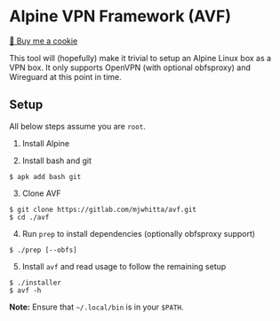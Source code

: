 # Alpine VPN Framework (AVF)

<a href="https://www.buymeacoffee.com/mjwhitta">🍪 Buy me a cookie</a>

This tool will (hopefully) make it trivial to setup an Alpine Linux
box as a VPN box. It only supports OpenVPN (with optional obfsproxy)
and Wireguard at this point in time.

## Setup

All below steps assume you are `root`.

1. Install Alpine

2. Install bash and git

```
$ apk add bash git
```

3. Clone AVF

```
$ git clone https://gitlab.com/mjwhitta/avf.git
$ cd ./avf
```

4. Run `prep` to install dependencies (optionally obfsproxy support)

```
$ ./prep [--obfs]
```

5. Install `avf` and read usage to follow the remaining setup

```
$ ./installer
$ avf -h
```

**Note:** Ensure that `~/.local/bin` is in your `$PATH`.
